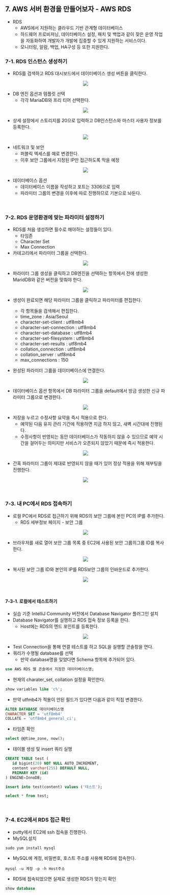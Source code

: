 ## 7. AWS 서버 환경을 만들어보자 - AWS RDS
- RDS
    * AWS에서 지원하는 클라우드 기반 관계형 데이터베이스
    * 하드웨어 프로비저닝, 데이터베이스 설정, 패치 및 백업과 같이 잦은 운영 작업을 자동화하여 개발자가 개발에 집중할 수 있게 지원하는 서비스이다.
    * 모니터링, 알람, 백업, HA구성 등 또한 지원한다.

### 7-1. RDS 인스턴스 생성하기
- RDS를 검색하고 RDS 대시보드에서 데이터베이스 생성 버튼을 클릭한다.
<p align="center"><img src = "https://github.com/qlalzl9/TIL/blob/master/Spring_SpringBoot/img/Springboot_AWS_Ch7_1.jpg"></p>

- DB 엔진 옵션과 템플릿 선택
    * 각각 MariaDB와 프리 티어 선택한다.
<p align="center"><img src = "https://github.com/qlalzl9/TIL/blob/master/Spring_SpringBoot/img/Springboot_AWS_Ch7_2.jpg"></p>
 
- 상세 설정에서 스토리지를 20으로 입력하고 DB인스턴스와 마스터 사용자 정보를 등록한다.
<p align="center"><img src = "https://github.com/qlalzl9/TIL/blob/master/Spring_SpringBoot/img/Springboot_AWS_Ch7_3.jpg"></p>

- 네트워크 및 보안
    * 퍼블릭 엑세스를 예로 변경한다.
    * 이후 보안 그룹에서 지정된 IP만 접근하도록 막을 예정
<p align="center"><img src = "https://github.com/qlalzl9/TIL/blob/master/Spring_SpringBoot/img/Springboot_AWS_Ch7_4.jpg"></p>

- 데이터베이스 옵션 
    * 데이터베이스 이름을 작성하고 포트는 3306으로 입력
    * 파라미터 그룹의 변경을 이후에 따로 진행하므로 기본으로 놔둔다.
<br>

### 7-2. RDS 운영환경에 맞는 파라미터 설정하기
- RDS를 처음 생성하면 필수로 해야하는 설정들이 있다.
    * 타임존
    * Character Set
    * Max Connection
- 카테고리에서 파라미터 그룹을 선택한다.
<p align="center"><img src = "https://github.com/qlalzl9/TIL/blob/master/Spring_SpringBoot/img/Springboot_AWS_Ch7_5.jpg"></p>

- 파라미터 그룹 생성을 클릭하고 DB엔진을 선택하는 항목에서 전에 생성한 MaridDB와 같은 버전을 맞춰야 한다.
<p align="center"><img src = "https://github.com/qlalzl9/TIL/blob/master/Spring_SpringBoot/img/Springboot_AWS_Ch7_6.jpg"></p>

- 생성이 완료되면 해당 파라미터 그룹을 클릭하고 파라미터를 편집한다.
    * 각 항목들을 검색해서 편집한다.
    * time_zone : Asia/Seoul
    * character-set-client : utf8mb4
    * character-set-connection : utf8mb4
    * character-set-database : utf8mb4
    * character-set-filesystem : utf8mb4
    * character-set-results : utf8mb4
    * collation_connection : utf8mb4
    * collation_server : utf8mb4
    * max_connections : 150

- 완성된 파라미터 그룹을 데이터베이스에 연결한다.
<p align="center"><img src = "https://github.com/qlalzl9/TIL/blob/master/Spring_SpringBoot/img/Springboot_AWS_Ch7_7.jpg"></p>

- 데이터베이스 옵션 항목에서 DB 파라미터 그룹을 default에서 방금 생성한 신규 파라미터 그룹으로 변경한다.
<p align="center"><img src = "https://github.com/qlalzl9/TIL/blob/master/Spring_SpringBoot/img/Springboot_AWS_Ch7_8.jpg"></p>

- 저장을 누르고 수정사항 요약을 즉시 적용으로 한다.
    * 예약된 다음 유지 관리 기간에 적용하면 지금 하지 않고, 새벽 시간대에 진행된다.
    * 수정사항이 반영되는 동안 데이터베이스가 작동하지 않을 수 있으므로 예약 시간을 걸어두는 의미지만 서비스가 오픈되지 않았기 때문에 즉시 적용한다.
<p align="center"><img src = "https://github.com/qlalzl9/TIL/blob/master/Spring_SpringBoot/img/Springboot_AWS_Ch7_9.jpg"></p>

- 간혹 파라미터 그룹이 제대로 반영되지 않을 때가 있어 정상 적용을 위해 재부팅을 진행한다.
<p align="center"><img src = "https://github.com/qlalzl9/TIL/blob/master/Spring_SpringBoot/img/Springboot_AWS_Ch7_10.jpg"></p>
<br>

### 7-3. 내 PC에서 RDS 접속하기
- 로컬 PC에서 RDS로 접근하기 위해 RDS의 보안 그룹에 본인 PC의 IP를 추가한다.
    * RDS 세부정보 페이지 - 보안 그룹
<p align="center"><img src = "https://github.com/qlalzl9/TIL/blob/master/Spring_SpringBoot/img/Springboot_AWS_Ch7_11.jpg"></p>

- 브라우저를 새로 열어 보안 그룹 목록 중 EC2에 사용된 보안 그룹의그룹 ID를 복사한다.
<p align="center"><img src = "https://github.com/qlalzl9/TIL/blob/master/Spring_SpringBoot/img/Springboot_AWS_Ch7_12.jpg"></p>

- 복사된 보안 그룹 ID와 본인의 IP를 RDS보안 그룹의 인바운드로 추가한다.
<p align="center"><img src = "https://github.com/qlalzl9/TIL/blob/master/Spring_SpringBoot/img/Springboot_AWS_Ch7_13.jpg"></p>
<br>

#### 7-3-1. 로컬에서 테스트하기
- 실습 기준 IntelliJ Community 버전에서 Database Navigator 플러그인 설치
- Database Navigator를 실행하고 RDS 접속 정보 등록을 한다.
    * Host에는 RDS의 엔드 포인트를 등록한다.
<p align="center"><img src = "https://github.com/qlalzl9/TIL/blob/master/Spring_SpringBoot/img/Springboot_AWS_Ch7_14.jpg"></p>

- Test Connection을 통해 연결 테스트를 하고 SQL을 실행할 콘솔창을 연다.
- 쿼리가 수행될 database를 선택
    * 만약 database명을 잊었다면 Schema 항목에 추가되어 있다.
```sql
use AWS RDS 웹 콘솔에서 지정한 데이터베이스명;
```
- 현재의 charater_set, collation 설정을 확인한다.
```sql
show variables like 'c%';
```
- 만약 utfmb4가 적용이 안된 필드가 있다면 다음과 같이 직접 변경한다.
```sql
ALTER DATABASE 데이터베이스명
CHARACTER SET = 'utf8mb4'
COLLATE = 'utf8mb4_general_ci';
```
- 타임존 확인
```sql
select @@time_zone, now();
```
- 테이블 생성 및 insert 쿼리 실행
```sql
CREATE TABLE test (
   id bigint(20) NOT NULL AUTO_INCREMENT,
   content varchar(255) DEFAULT NULL,
   PRIMARY KEY (id)
) ENGINE=InnoDB;
```
```sql
insert into test(content) values ('테스트');
```
```sql
select * from test;
```
<br>

### 7-4. EC2에서 RDS 접근 확인
- putty에서 EC2에 ssh 접속을 진행한다. 
- MySQL설치
```
sudo yum install mysql
```
- MySQL에 계정, 비밀번호, 호스트 주소를 사용해 RDS에 접속한다.
```
mysql -u 계정 -p -h Host주소
```
- RDS에 접속되었으면 실제로 생성한 RDS가 맞는지 확인
```sql
show database
```